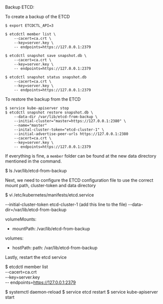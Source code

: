 Backup ETCD:

To create a backup of the ETCD

```
$ export ETCDCTL_API=3

$ etcdctl member list \
    --cacert=ca.crt \
    --key=server.key \
    -- endpoints=https://127.0.0.1:2379

$ etcdctl snapshot save snapshot.db \
    --cacert=ca.crt \
    --key=server.key \
    -- endpoints=https://127.0.0.1:2379

$ etcdctl snapshot status snapshot.db
    --cacert=ca.crt \
    --key=server.key \
    -- endpoints=https://127.0.0.1:2379
```

To restore the backup from the ETCD

```
$ service kube-apiserver stop
$ etcdctl snapshot restore snapshot.db \
    --data-dir /var/lib/etcd-from-backup \
    --initial-cluster="master=https://127.0.0.1:2380" \
    --name="master"
    --inital-cluster-token="etcd-cluster-1" \
    --initial-advertise-peer-urls https://127.0.0.1:2380
    --cacert=ca.crt \
    --key=server.key \
    -- endpoints=https://127.0.0.1:2379
```

If everything is fine, a `member` folder can be found
at the new data directory mentioned in the command.

$ ls /var/lib/etcd-from-backup

Next, we need to configure the ETCD configuration
file to use the correct mount path, cluster-token
and data directory

$ vi /etc/kubernetes/manifests/etcd.service

--initial-cluster-token etcd-cluster-1 (add this line to the file)
--data-dir=/var/lib/etcd-from-backup

volumeMounts:
- mountPath: /var/lib/etcd-from-backup

volumes:
- hostPath:
    path: /var/lib/etcd-from-backup


Lastly, restart the etcd service

$ etcdctl member list \
    --cacert=ca.crt \
    --key=server.key \
    -- endpoints=https://127.0.0.1:2379

$ systemctl daemon-reload
$ service etcd restart
$ service kube-apiserver start
